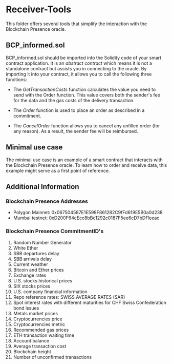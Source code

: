 # Receiver-Tools 

This folder offers several tools that simplify the interaction with the Blockchain Presence oracle. 

## BCP_informed.sol

BCP_informed.sol should be imported into the Solidity code of your smart contract application. It is an *abstract contract* which means it is not a standalone contract but assists you in connecting to the oracle. By importing it into your contract, it allows you to call the following three functions:

- The *GetTransactionCosts* function calculates the value you need to send with the Order function. This value covers both the sender's fee for the data and the gas costs of the delivery transaction.

- The *Order* function is used to place an order as described in a commitment.

- The *CancelOrder* function allows you to cancel any unfilled order (for any reason). As a result, the sender fee will be reimbursed.

## Minimal use case

The minimal use case is an example of a smart contract that interacts with the Blockchain Presence oracle. To learn how to order and receive data, this example might serve as a first point of reference.

## Additional Information

### Blockchain Presence Addresses

- Polygon Mainnet: 0x067504587E1E598F861282C9fFd619E5B0a0d238 
- Mumbai testnet: 0xD200F64cEcc8bBc1292c0187F5ee6cD7bDf1eeac 

### Blockchain Presence CommitmentID's

1. Random Number Generator
2. White Ether
3. SBB departures delay
4. SBB arrivals delay
5. Current weather
6. Bitcoin and Ether prices
7. Exchange rates
8. U.S. stocks historical prices
9. SIX stocks prices
10. U.S. company financial information
11. Repo reference rates: SWISS AVERAGE RATES (SAR)
12. Spot interest rates with different maturities for CHF Swiss Confederation bond issues
13. Metals market prices
14. Cryptocurrencies price
15. Cryptocurrencies metric
16. Recommended gas prices
17. ETH transaction waiting time
18. Account balance
19. Average transaction cost
20. Blockchain height
21. Number of unconfirmed transactions
